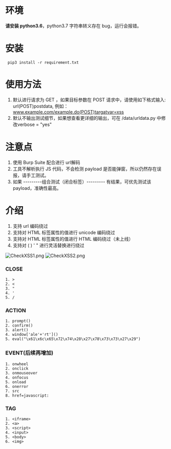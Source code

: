 # 环境
**请安装 python3.6**，python3.7 字符串转义存在 bug，运行会报错。

# 安装
`
pip3 install -r requirement.txt`

# 使用方法
1. 默认进行请求为 GET ，如果目标参数在 POST 请求中，请使用如下格式输入: url(POST)postdata, 例如：www.example.com/example.do(POST)targatvar=xss
2. 默认不输出测试细节，如果想查看更详细的输出，可在 /data/urldata.py 中修改verbose = "yes"

# 注意点
1. 使用 Burp Suite 配合进行 url解码
2. 工具不解析执行 JS 代码，不会检测 payload 是否能弹窗，所以仍然存在误报，请手工测试。
3. 如果  ---------组合测试（闭合标签）--------- 有结果，可优先测试该 payload，准确性最高。
# 介绍

1. 支持 url 编码绕过
2. 支持对 HTML 标签属性的值进行 unicode 编码绕过
3. 支持对 HTML 标签属性的值进行 HTML 编码绕过（未上线）
4. 支持对 ( ) ' " 进行灵活替换进行绕过

![CheckXSS1.png](https://i.loli.net/2019/09/30/P5g2NWklJ4mEoqF.png)
![CheckXSS2.png](https://i.loli.net/2019/09/30/hldfzKnNu9D2twC.png)

### CLOSE
```
1. >
2. <
3. "
4. '
5. /
```

### ACTION
```
1. prompt()
2. confirm()
3. alert()
4. window['ale'+'rt']()
5. eval("\x61\x6c\x65\x72\x74\x28\x27\x78\x73\x73\x27\x29")
```
### EVENT(后续再增加)
```
1. onwheel
2. onclick
3. onmouseover
4. onfocus
5. onload
6. onerror
7. src
8. href=javascript:
```
### TAG
```
1. <iframe>
2. <a>
3. <script>
4. <input>
5. <body>
6. <img>
```
